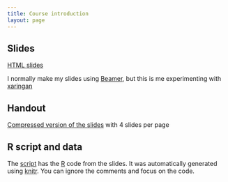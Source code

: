 ```yaml
---
title: Course introduction
layout: page
---
```



## Slides

[HTML slides](lecture-intro.html)

I normally make my slides using [Beamer](https://github.com/josephwright/beamer), but this is me experimenting with [xaringan](https://yihui.name/) 


## Handout

[Compressed version of the slides](lecture-intro-handout.pdf) with 4 slides per page


## R script and data

The [script](lab-t-tests.R) has the [R](https://www.r-project.org/) code from the slides. It was automatically generated using [knitr](https://yihui.name/knitr/). You can ignore the comments and focus on the code.

